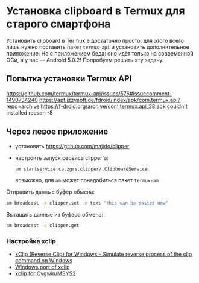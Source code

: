 ﻿---
tags:
  - termux
  - clipboard
  - Redmi Note 2
  - android
authors:
  - fering
---
# Установка clipboard в Termux для старого смартфона

Установить clipboard в Termux'е достаточно просто: для этого всего лишь нужно поставить пакет `termux-api` и установить дополнительное приложение. Но с приложением беда: оно идёт только на современной ОСи, а у вас — Android 5.0.2! Попробуем решить эту задачу.

<!-- truncate -->

## Попытка установки Termux API

<!-- todo -->

https://github.com/termux/termux-api/issues/576#issuecomment-1490734240
https://apt.izzysoft.de/fdroid/index/apk/com.termux.api?repo=archive
https://f-droid.org/archive/com.termux.api_38.apk
couldn't installed reason -8

## Через левое приложение

* установить https://github.com/majido/clipper
* настроить запуск сервиса clipper'а:

  ```bash
  am startservice ca.zgrs.clipper/.ClipboardService
  ```

  возможно, для `am` может понадобиться пакет `termux-am`

Отправить данные буфер обмена:

```bash
am broadcast -a clipper.set -e text "this can be pasted now"
```

Вытащить данные из буфера обмена:

```bash
am broadcast -a clipper.get
```

### Настройка xclip

<!-- todo: написать скрипт, который:
* запускает сервис, если он не запущен
* copy
* paste -->

* [xClip (Reverse Clip) for Windows - Simulate reverse process of the clip command on Windows](https://gist.github.com/babhishek21/b0f78f57f287ca0b2611895a72aca400)
* [Windows port of xclip ](https://gist.github.com/Rapptz/9664773178da1bc397cf)
* [xclip for Cygwin/MSYS2 ](https://gist.github.com/imiric/4ddd7b669c2ac6642c53d7a4bff070e6)
